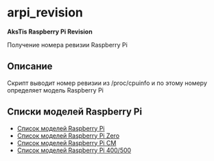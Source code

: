 # arpi_revision
**AksTis Raspberry Pi Revision**

Получение номера ревизии Raspberry Pi

## Описание

Скрипт выводит номер ревизии из /proc/cpuinfo и по этому номеру определяет модель Raspberry Pi

## Списки моделей Raspberry Pi
- [Список моделей Raspberry Pi](raspberry_pi_version.md)
- [Список моделей Raspberry Pi Zero](raspberry_pi_zero_cm_version.md#zero)
- [Список моделей Raspberry Pi CM](raspberry_pi_zero_cm_version.md#cm)
- [Список моделей Raspberry Pi 400/500](raspberry_pi_zero_cm_version.md#400)
